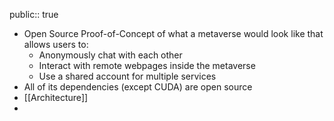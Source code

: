 public:: true

- Open Source Proof-of-Concept of what a metaverse would look like that allows users to:
	- Anonymously chat with each other
	- Interact with remote webpages inside the metaverse
	- Use a shared account for multiple services
- All of its dependencies (except CUDA) are open source
- [[Architecture]]
-